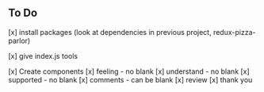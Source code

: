 ## To Do

[x] install packages (look at dependencies in previous project, redux-pizza-parlor)

[x] give index.js tools

[x] Create components
  [x] feeling - no blank
  [x] understand - no blank
  [x] supported - no blank
  [x] comments - can be blank
  [x] review
  [x] thank you

